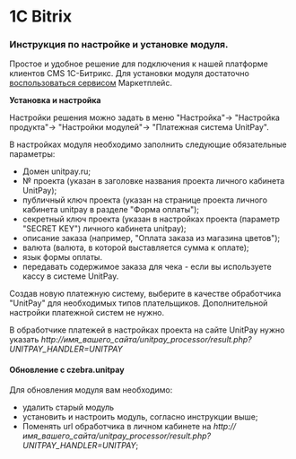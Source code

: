 # 1C Bitrix

### Инструкция по настройке и установке модуля.

Простое и удобное решение для подключения к нашей платформе клиентов CMS 1С-Битрикс. Для установки модуля достаточно [воспользоваться сервисом](https://marketplace.1c-bitrix.ru/solutions/unitpay.paymodule/) Маркетплейс.

**Установка и настройка**

Настройки решения можно задать в меню "Настройка"-&gt; "Настройка продукта"-&gt; "Настройки модулей"-&gt; "Платежная система UnitPay".    
  
В настройках модуля необходимо заполнить следующие обязательные параметры: 

* Домен unitpay.ru;
* № проекта \(указан в заголовке названия проекта личного кабинета UnitPay\); 
* публичный ключ проекта \(указан на странице проекта личного кабинета unitpay в разделе "Форма оплаты"\); 
* секретный ключ проекта \(указан в настройках проекта \(параметр "SECRET KEY"\) личного кабинета unitpay\); 
* описание заказа \(например, "Оплата заказа из магазина цветов"\); 
* валюта \(валюта, в которой выставляется сумма к оплате\); 
* язык формы оплаты. 
* передавать содержимое заказа для чека - если вы используете кассу в системе UnitPay.

Создав новую платежную систему, выберите в качестве обработчика "UnitPay" для необходимых типов плательщиков. Дополнительной настройки платежной систем не нужно. 

В обработчике платежей в настройках проекта на сайте UnitPay нужно указать _http://имя\_вашего\_сайта/unitpay\_processor/result.php?UNITPAY\_HANDLER=UNITPAY_

#### Обновление с czebra.unitpay

Для обновления модуля вам необходимо:

* удалить старый модуль
* установить и настроить модуль, согласно инструкции выше; 
* Поменять url обработчика в личном кабинете на _http://имя\_вашего\_сайта/unitpay\_processor/result.php?UNITPAY\_HANDLER=UNITPAY_; 


